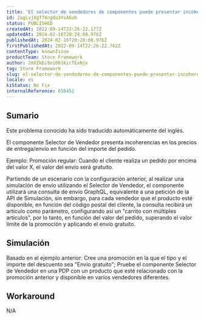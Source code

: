 ```yaml
---
title: 'El selector de vendedores de componentes puede presentar incoherencias en los precios de entrega/envío'
id: 2agLvjXgT76ngdu3YsA6uh
status: PUBLISHED
createdAt: 2022-09-14T22:26:22.177Z
updatedAt: 2024-02-16T20:28:08.976Z
publishedAt: 2024-02-16T20:28:08.976Z
firstPublishedAt: 2022-09-14T22:26:22.762Z
contentType: knownIssue
productTeam: Store Framework
author: 2mXZkbi0oi061KicTExNjo
tag: Store Framework
slug: el-selector-de-vendedores-de-componentes-puede-presentar-incoherencias-en-los-precios-de-entregaenvio
locale: es
kiStatus: No Fix
internalReference: 658452
---
```


## Sumario

<div class="alert alert-info">
  <p>Este problema conocido ha sido traducido automáticamente del inglés.</p>
</div>


El componente Selector de Vendedor presenta incoherencias en los precios de entrega/envío en función del importe del pedido.

Ejemplo:
Promoción regular:
Cuando el cliente realiza un pedido por encima del valor X, el valor del envío será gratuito.

Partiendo de un escenario con la configuración anterior, al realizar una simulación de envío utilizando el Selector de Vendedor, el componente utilizará una consulta de envío GraphQL, equivalente a una petición de la API de Simulación, sin embargo, para cada vendedor que el producto esté disponible, en función del código postal del cliente, la consulta recibirá un artículo como parámetro, configurando así un "carrito con múltiples artículos", por lo tanto, en función del valor del pedido, superando el valor límite de la promoción y aplicando el envío gratuito.



## Simulación


Basado en el ejemplo anterior:
Cree una promoción en la que el tipo y el importe del descuento sea "Envío gratuito";
Pruebe el componente Selector de Vendedor en una PDP con un producto que esté relacionado con la promoción anterior y disponible en varios vendedores diferentes.



## Workaround


N/A


